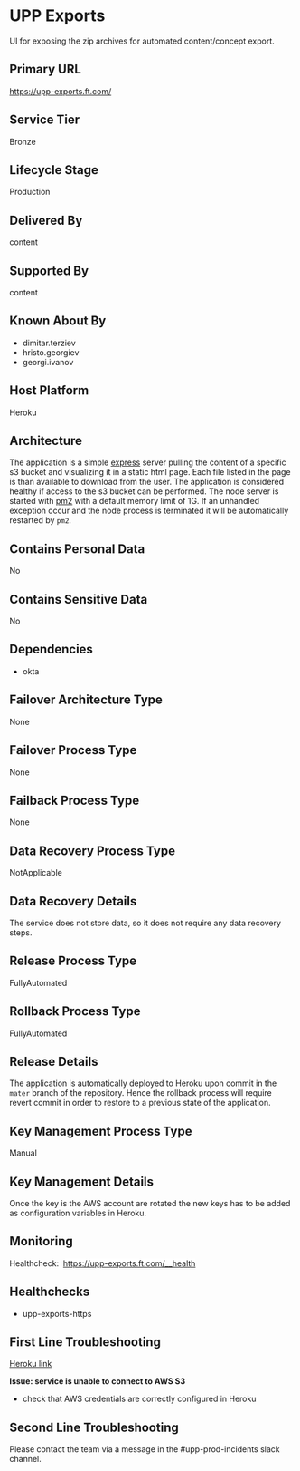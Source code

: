 <!--
    Written in the format prescribed by https://github.com/Financial-Times/runbook.md.
    Any future edits should abide by this format.
-->
# UPP Exports

UI for exposing the zip archives for automated content/concept export.

## Primary URL
https://upp-exports.ft.com/

## Service Tier
Bronze

## Lifecycle Stage
Production

## Delivered By
content

## Supported By
content

## Known About By

- dimitar.terziev
- hristo.georgiev
- georgi.ivanov

## Host Platform
Heroku

## Architecture
The application is a simple [express](https://expressjs.com/) server pulling the content of a specific s3 bucket and visualizing it in a static html page. Each file listed in the page is than available to download from the user. The application is considered healthy if access to the s3 bucket can be performed. The node server is started with [pm2](https://pm2.keymetrics.io/) with a default memory limit of 1G. If an unhandled exception occur and the node process is terminated it will be automatically restarted by `pm2`.

## Contains Personal Data
No

## Contains Sensitive Data
No

## Dependencies
- okta

## Failover Architecture Type
None

## Failover Process Type
None

## Failback Process Type
None

## Data Recovery Process Type
NotApplicable

## Data Recovery Details
The service does not store data, so it does not require any data recovery steps.

## Release Process Type
FullyAutomated

## Rollback Process Type
FullyAutomated

## Release Details
The application is automatically deployed to Heroku upon commit in the `mater` branch of the repository. Hence the rollback process will require revert commit in order to restore to a previous state of the application.

## Key Management Process Type
Manual

## Key Management Details
Once the key is the AWS account are rotated the new keys has to be added as configuration variables in Heroku.

## Monitoring
<p>Healthcheck:&nbsp;&nbsp;<a href="https://upp-exports.ft.com/__health" style="background-color: rgb(255, 255, 255);">https://upp-exports.ft.com/__health</a><br></p>

## Healthchecks
- upp-exports-https

## First Line Troubleshooting
<p><a href="https://dashboard.heroku.com/apps/upp-exports" target="_blank" style="background-color: rgb(255, 255, 255);">Heroku link</a><br></p><p><span style="font-weight: 700;">Issue:&nbsp;service is unable to connect to AWS S3</span></p><ul><li>check that AWS credentials are correctly&nbsp;configured in Heroku&nbsp;</li></ul>

## Second Line Troubleshooting
Please contact the team via a message in the #upp-prod-incidents slack channel.